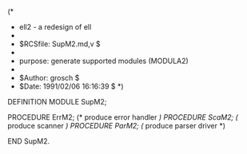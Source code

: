 (*
 *	ell2 - a redesign of ell
 *
 *	$RCSfile: SupM2.md,v $
 *	
 *	purpose:	generate supported modules (MODULA2)
 *
 *	$Author: grosch $
 *	$Date: 1991/02/06 16:16:39 $
 *)

DEFINITION MODULE SupM2;

PROCEDURE ErrM2;		(* produce error handler *)
PROCEDURE ScaM2;		(* produce scanner *)
PROCEDURE ParM2;		(* produce parser driver *)

END SupM2.
